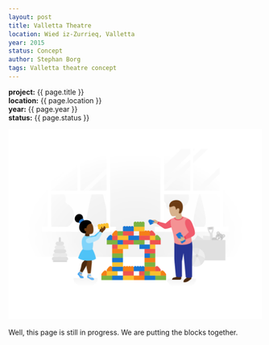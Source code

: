 ```yaml
---
layout: post
title: Valletta Theatre
location: Wied iz-Zurrieq, Valletta
year: 2015
status: Concept
author: Stephan Borg
tags: Valletta theatre concept
---
```


**project:** {{ page.title }}<br>
**location:** {{ page.location }}<br>
**year:** {{ page.year }}<br>
**status:** {{ page.status }}<br>

![coming-soon](/assets/img/coming-soon.png)

<span class="text-danger">Well, this page is still in progress. We are putting the blocks together.</span>


<!--Page as published. [Image]


### Project

### Site Analysis

Views

Most Photographed area - examples;-->